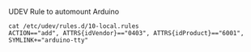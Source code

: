 UDEV Rule to automount Arduino

    cat /etc/udev/rules.d/10-local.rules 
    ACTION=="add", ATTRS{idVendor}=="0403", ATTRS{idProduct}=="6001", SYMLINK+="arduino-tty"
